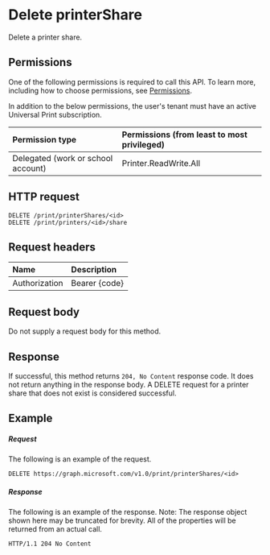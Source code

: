 # Delete printerShare

Delete a printer share.

## Permissions
One of the following permissions is required to call this API. To learn more, including how to choose permissions, see [Permissions](../../../concepts/permissions_reference.md).

In addition to the below permissions, the user's tenant must have an active Universal Print subscription.

|Permission type                        | Permissions (from least to most privileged)              |
|:--------------------------------------|:---------------------------------------------------------|
|Delegated (work or school account)| Printer.ReadWrite.All |

## HTTP request
<!-- { "blockType": "ignored" } -->
```http
DELETE /print/printerShares/<id>
DELETE /print/printers/<id>/share
```
## Request headers
| Name          | Description   |
|:--------------|:--------------|
| Authorization | Bearer {code} |

## Request body
Do not supply a request body for this method.

## Response
If successful, this method returns `204, No Content` response code. It does not return anything in the response body. A DELETE request for a printer share that does not exist is considered successful.

## Example
##### Request
The following is an example of the request.
<!-- {
  "blockType": "request",
  "name": "delete_printershare"
}-->
```http
DELETE https://graph.microsoft.com/v1.0/print/printerShares/<id>
```
##### Response
The following is an example of the response. Note: The response object shown here may be truncated for brevity. All of the properties will be returned from an actual call.
<!-- {
  "blockType": "response",
  "truncated": true
} -->
```http
HTTP/1.1 204 No Content
```

<!-- uuid: 8fcb5dbc-d5aa-4681-8e31-b001d5168d79
2015-10-25 14:57:30 UTC -->
<!-- {
  "type": "#page.annotation",
  "description": "Delete printerShare",
  "keywords": "",
  "section": "documentation",
  "tocPath": ""
}-->